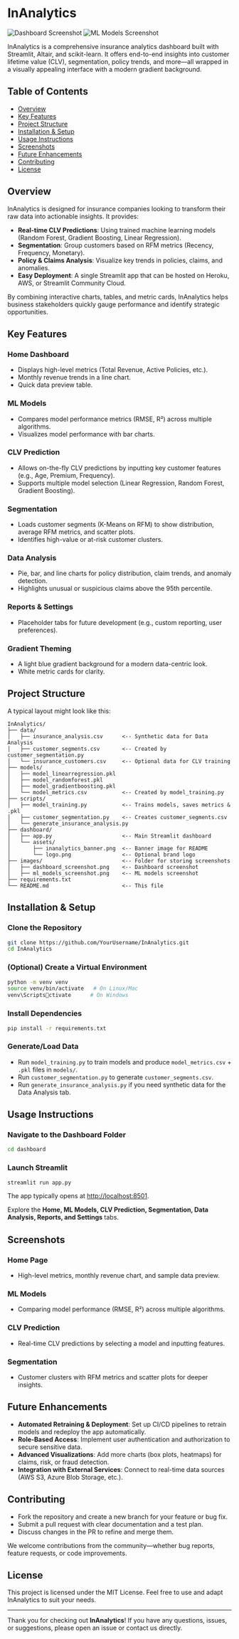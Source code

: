 # InAnalytics

![Dashboard Screenshot](images/dashboard_screenshot.png)
![ML Models Screenshot](images/ml_models_screenshot.png)

InAnalytics is a comprehensive insurance analytics dashboard built with Streamlit, Altair, and scikit-learn. It offers end-to-end insights into customer lifetime value (CLV), segmentation, policy trends, and more—all wrapped in a visually appealing interface with a modern gradient background.

## Table of Contents
- [Overview](#overview)
- [Key Features](#key-features)
- [Project Structure](#project-structure)
- [Installation & Setup](#installation--setup)
- [Usage Instructions](#usage-instructions)
- [Screenshots](#screenshots)
- [Future Enhancements](#future-enhancements)
- [Contributing](#contributing)
- [License](#license)

## Overview
InAnalytics is designed for insurance companies looking to transform their raw data into actionable insights. It provides:

- **Real-time CLV Predictions**: Using trained machine learning models (Random Forest, Gradient Boosting, Linear Regression).
- **Segmentation**: Group customers based on RFM metrics (Recency, Frequency, Monetary).
- **Policy & Claims Analysis**: Visualize key trends in policies, claims, and anomalies.
- **Easy Deployment**: A single Streamlit app that can be hosted on Heroku, AWS, or Streamlit Community Cloud.

By combining interactive charts, tables, and metric cards, InAnalytics helps business stakeholders quickly gauge performance and identify strategic opportunities.

## Key Features
### **Home Dashboard**
- Displays high-level metrics (Total Revenue, Active Policies, etc.).
- Monthly revenue trends in a line chart.
- Quick data preview table.

### **ML Models**
- Compares model performance metrics (RMSE, R²) across multiple algorithms.
- Visualizes model performance with bar charts.

### **CLV Prediction**
- Allows on-the-fly CLV predictions by inputting key customer features (e.g., Age, Premium, Frequency).
- Supports multiple model selection (Linear Regression, Random Forest, Gradient Boosting).

### **Segmentation**
- Loads customer segments (K-Means on RFM) to show distribution, average RFM metrics, and scatter plots.
- Identifies high-value or at-risk customer clusters.

### **Data Analysis**
- Pie, bar, and line charts for policy distribution, claim trends, and anomaly detection.
- Highlights unusual or suspicious claims above the 95th percentile.

### **Reports & Settings**
- Placeholder tabs for future development (e.g., custom reporting, user preferences).

### **Gradient Theming**
- A light blue gradient background for a modern data-centric look.
- White metric cards for clarity.

## Project Structure
A typical layout might look like this:
```
InAnalytics/
├── data/
│   ├── insurance_analysis.csv      <-- Synthetic data for Data Analysis
│   ├── customer_segments.csv       <-- Created by customer_segmentation.py
│   └── insurance_customers.csv     <-- Optional data for CLV training
├── models/
│   ├── model_linearregression.pkl
│   ├── model_randomforest.pkl
│   ├── model_gradientboosting.pkl
│   └── model_metrics.csv           <-- Created by model_training.py
├── scripts/
│   ├── model_training.py           <-- Trains models, saves metrics & .pkl
│   ├── customer_segmentation.py    <-- Creates customer_segments.csv
│   └── generate_insurance_analysis.py
├── dashboard/
│   ├── app.py                      <-- Main Streamlit dashboard
│   └── assets/
│       ├── inanalytics_banner.png  <-- Banner image for README
│       └── logo.png                <-- Optional brand logo
├── images/                         <-- Folder for storing screenshots
│   ├── dashboard_screenshot.png    <-- Dashboard screenshot
│   ├── ml_models_screenshot.png    <-- ML models screenshot
├── requirements.txt
└── README.md                       <-- This file
```

## Installation & Setup
### **Clone the Repository**
```bash
git clone https://github.com/YourUsername/InAnalytics.git
cd InAnalytics
```
### **(Optional) Create a Virtual Environment**
```bash
python -m venv venv
source venv/bin/activate   # On Linux/Mac
venv\Scriptsctivate      # On Windows
```
### **Install Dependencies**
```bash
pip install -r requirements.txt
```
### **Generate/Load Data**
- Run `model_training.py` to train models and produce `model_metrics.csv` + `.pkl` files in `models/`.
- Run `customer_segmentation.py` to generate `customer_segments.csv`.
- Run `generate_insurance_analysis.py` if you need synthetic data for the Data Analysis tab.

## Usage Instructions
### **Navigate to the Dashboard Folder**
```bash
cd dashboard
```
### **Launch Streamlit**
```bash
streamlit run app.py
```
The app typically opens at [http://localhost:8501](http://localhost:8501).

Explore the **Home, ML Models, CLV Prediction, Segmentation, Data Analysis, Reports, and Settings** tabs.

## Screenshots
### **Home Page**
- High-level metrics, monthly revenue chart, and sample data preview.

### **ML Models**
- Comparing model performance (RMSE, R²) across multiple algorithms.

### **CLV Prediction**
- Real-time CLV predictions by selecting a model and inputting features.

### **Segmentation**
- Customer clusters with RFM metrics and scatter plots for deeper insights.

## Future Enhancements
- **Automated Retraining & Deployment**: Set up CI/CD pipelines to retrain models and redeploy the app automatically.
- **Role-Based Access**: Implement user authentication and authorization to secure sensitive data.
- **Advanced Visualizations**: Add more charts (box plots, heatmaps) for claims, risk, or fraud detection.
- **Integration with External Services**: Connect to real-time data sources (AWS S3, Azure Blob Storage, etc.).

## Contributing
- Fork the repository and create a new branch for your feature or bug fix.
- Submit a pull request with clear documentation and a test plan.
- Discuss changes in the PR to refine and merge them.

We welcome contributions from the community—whether bug reports, feature requests, or code improvements.

## License
This project is licensed under the MIT License. Feel free to use and adapt InAnalytics to suit your needs.

---
Thank you for checking out **InAnalytics**! If you have any questions, issues, or suggestions, please open an issue or contact us directly.
